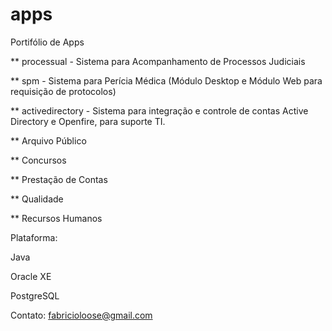 # apps
Portifólio de Apps

** processual - Sistema para Acompanhamento de Processos Judiciais

** spm - Sistema para Perícia Médica (Módulo Desktop e Módulo Web para requisição de protocolos)

** activedirectory - Sistema para integração e controle de contas Active Directory e Openfire, para suporte TI.

** Arquivo Público

** Concursos

** Prestação de Contas

** Qualidade

** Recursos Humanos


Plataforma:

Java

Oracle XE

PostgreSQL


Contato: fabricioloose@gmail.com

